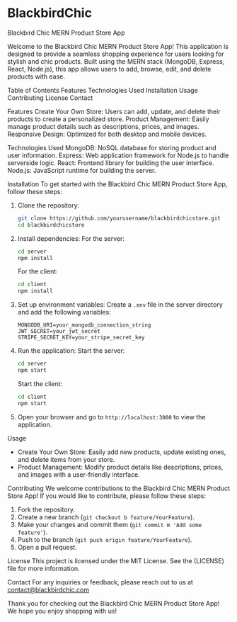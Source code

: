 # BlackbirdChic
Blackbird Chic MERN Product Store App

Welcome to the Blackbird Chic MERN Product Store App! This application is designed to provide a seamless shopping experience for users looking for stylish and chic products. Built using the MERN stack (MongoDB, Express, React, Node.js), this app allows users to add, browse, edit, and delete products with ease.

Table of Contents
Features
Technologies Used
Installation
Usage
Contributing
License
Contact

Features
Create Your Own Store: Users can add, update, and delete their products to create a personalized store.
Product Management: Easily manage product details such as descriptions, prices, and images.
Responsive Design: Optimized for both desktop and mobile devices.


Technologies Used
MongoDB: NoSQL database for storing product and user information.
Express: Web application framework for Node.js to handle serverside logic.
React: Frontend library for building the user interface.
Node.js: JavaScript runtime for building the server.

Installation
To get started with the Blackbird Chic MERN Product Store App, follow these steps:

1. Clone the repository:
   ~~~bash
   git clone https://github.com/yourusername/blackbirdchicstore.git
   cd blackbirdchicstore
   ~~~

2. Install dependencies:
    For the server:
     ~~~bash
     cd server
     npm install
     ~~~
    For the client:
     ~~~bash
     cd client
     npm install
     ~~~

3. Set up environment variables:
   Create a `.env` file in the server directory and add the following variables:
   ~~~
   MONGODB_URI=your_mongodb_connection_string
   JWT_SECRET=your_jwt_secret
   STRIPE_SECRET_KEY=your_stripe_secret_key
   ~~~

4. Run the application:
    Start the server:
     ~~~bash
     cd server
     npm start
     ~~~
    Start the client:
     ~~~bash
     cd client
     npm start
     ~~~

5. Open your browser and go to `http://localhost:3000` to view the application.

Usage
- Create Your Own Store: Easily add new products, update existing ones, and delete items from your store.
- Product Management: Modify product details like descriptions, prices, and images with a user-friendly interface.

Contributing
We welcome contributions to the Blackbird Chic MERN Product Store App! If you would like to contribute, please follow these steps:
1. Fork the repository.
2. Create a new branch (`git checkout b feature/YourFeature`).
3. Make your changes and commit them (`git commit m 'Add some feature'`).
4. Push to the branch (`git push origin feature/YourFeature`).
5. Open a pull request.

License
This project is licensed under the MIT License. See the (LICENSE) file for more information.

Contact
For any inquiries or feedback, please reach out to us at contact@blackbirdchic.com


Thank you for checking out the Blackbird Chic MERN Product Store App! We hope you enjoy shopping with us!
